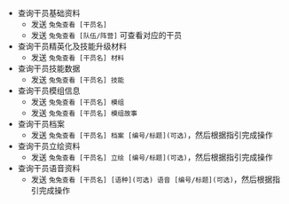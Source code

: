 - 查询干员基础资料
    - 发送 `兔兔查看 [干员名]`
    - 发送 `兔兔查看 [队伍/阵营]` 可查看对应的干员
- 查询干员精英化及技能升级材料
    - 发送 `兔兔查看 [干员名] 材料`
- 查询干员技能数据
    - 发送 `兔兔查看 [干员名] 技能`
- 查询干员模组信息
    - 发送 `兔兔查看 [干员名] 模组`
    - 发送 `兔兔查看 [干员名] 模组故事`
- 查询干员档案
    - 发送 `兔兔查看 [干员名] 档案 [编号/标题](可选)`，然后根据指引完成操作
- 查询干员立绘资料
    - 发送 `兔兔查看 [干员名] 立绘 [编号/标题](可选)`，然后根据指引完成操作
- 查询干员语音资料
    - 发送 `兔兔查看 [干员名] [语种](可选) 语音 [编号/标题](可选)`，然后根据指引完成操作
